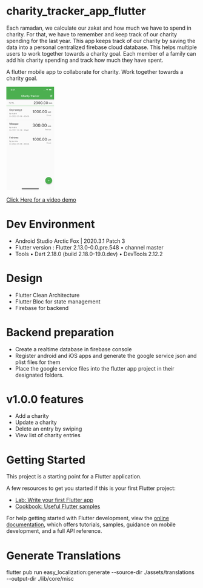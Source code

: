 # charity_tracker_app_flutter

Each ramadan, we calculate our zakat and how much we have to spend in charity. For that, we have to remember
and keep track of our charity spending for the last year. This app keeps track of our charity by saving the data
into a personal centralized firebase cloud database. This helps multiple users to work together
towards a charity goal. Each member of a family can add his charity spending and track how much they have spent.

A flutter mobile app to collaborate for charity. Work together towards a charity goal.

<img src="https://raw.githubusercontent.com/hashirabdulbasheer/my_assets/master/charity_tracker_app.png" width="25%">

[Click Here for a video demo](https://www.youtube.com/watch?v=aT59hIctwB8)

# Dev Environment
- Android Studio Arctic Fox | 2020.3.1 Patch 3
- Flutter version : Flutter 2.13.0-0.0.pre.548 • channel master
- Tools • Dart 2.18.0 (build 2.18.0-19.0.dev) • DevTools 2.12.2

# Design
- Flutter Clean Architecture
- Flutter Bloc for state management
- Firebase for backend

# Backend preparation
- Create a realtime database in firebase console
- Register android and iOS apps and generate the google service json and plist files for them
- Place the google service files into the flutter app project in their designated folders.

# v1.0.0 features
- Add a charity
- Update a charity
- Delete an entry by swiping
- View list of charity entries

# Getting Started

This project is a starting point for a Flutter application.

A few resources to get you started if this is your first Flutter project:

- [Lab: Write your first Flutter app](https://docs.flutter.dev/get-started/codelab)
- [Cookbook: Useful Flutter samples](https://docs.flutter.dev/cookbook)

For help getting started with Flutter development, view the
[online documentation](https://docs.flutter.dev/), which offers tutorials,
samples, guidance on mobile development, and a full API reference.

# Generate Translations
flutter pub run easy_localization:generate --source-dir ./assets/translations --output-dir ./lib/core/misc


